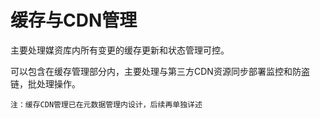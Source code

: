 # 缓存与CDN管理

主要处理媒资库内所有变更的缓存更新和状态管理可控。

可以包含在缓存管理部分内，主要处理与第三方CDN资源同步部署监控和防盗链，批处理操作。

```
注：缓存CDN管理已在元数据管理内设计，后续再单独详述
```



